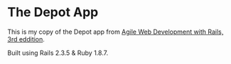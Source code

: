 # The Depot App #

This is my copy of the Depot app from [Agile Web Development with Rails, 3rd eddition](http://www.pragprog.com/titles/rails3/agile-web-development-with-rails-third-edition).

Built using Rails 2.3.5 & Ruby 1.8.7.